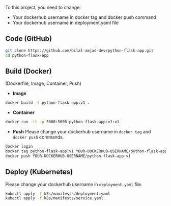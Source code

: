 

To this project, you need to change:
- Your dockerhub username in docker tag and docker push command
- Your dockerhub username in deployment.yaml file 





## Code (GitHub)
```bash
git clone https://github.com/bilal-amjad-dev/python-flask-app.git
cd python-flask-app
```

## Build (Docker) 
(Dockerfile, Image, Container, Push)
- **Image**
```bash
docker build -t python-flask-app:v1 .
```

- **Container**
```bash
docker run -it -p 5000:5000 python-flask-app:v1:v1
```

- **Push**
Please change your dockerhub username in `docker tag` and `docker push` commands.

```bash
docker login
docker tag python-flask-app:v1 YOUR-DOCKERHUB-USERNAME/python-flask-app:v1
docker push YOUR-DOCKERHUB-USERNAME/python-flask-app:v1
```


## Deploy (Kubernetes)

Please change your dockerhub username in `deployment.yaml` file. 

```bash
kubectl apply -f k8s/manifests/deployment.yaml
kubectl apply -f k8s/manifests/service.yaml
```






